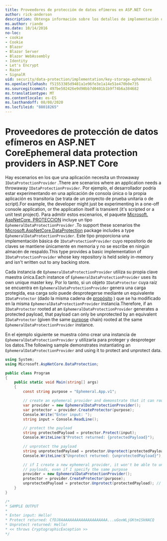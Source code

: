 ```yaml
---
title: Proveedores de protección de datos efímeros en ASP.NET Core
author: rick-anderson
description: Obtenga información sobre los detalles de implementación de los ASP.NET Core proveedores de protección de datos efímeros.
ms.author: riande
ms.date: 10/14/2016
no-loc:
- cookie
- Cookie
- Blazor
- Blazor Server
- Blazor WebAssembly
- Identity
- Let's Encrypt
- Razor
- SignalR
uid: security/data-protection/implementation/key-storage-ephemeral
ms.openlocfilehash: f51553385d9481a1e96fe3e1a14e51e470b0e735
ms.sourcegitcommit: 497be502426e9d90bb7d0401b1b9f74b6a384682
ms.translationtype: MT
ms.contentlocale: es-ES
ms.lasthandoff: 08/08/2020
ms.locfileid: "88018265"
---
```

# <a name="ephemeral-data-protection-providers-in-aspnet-core"></a><span data-ttu-id="bc92f-103">Proveedores de protección de datos efímeros en ASP.NET Core</span><span class="sxs-lookup"><span data-stu-id="bc92f-103">Ephemeral data protection providers in ASP.NET Core</span></span>

<a name="data-protection-implementation-key-storage-ephemeral"></a>

<span data-ttu-id="bc92f-104">Hay escenarios en los que una aplicación necesita un throwaway `IDataProtectionProvider` .</span><span class="sxs-lookup"><span data-stu-id="bc92f-104">There are scenarios where an application needs a throwaway `IDataProtectionProvider`.</span></span> <span data-ttu-id="bc92f-105">Por ejemplo, el desarrollador podría estar experimentando en una aplicación de consola única o la propia aplicación es transitoria (se trata de un proyecto de prueba unitaria o de script).</span><span class="sxs-lookup"><span data-stu-id="bc92f-105">For example, the developer might just be experimenting in a one-off console application, or the application itself is transient (it's scripted or a unit test project).</span></span> <span data-ttu-id="bc92f-106">Para admitir estos escenarios, el paquete [Microsoft. AspNetCore. PROTECCION](https://www.nuget.org/packages/Microsoft.AspNetCore.DataProtection/) incluye un tipo `EphemeralDataProtectionProvider` .</span><span class="sxs-lookup"><span data-stu-id="bc92f-106">To support these scenarios the [Microsoft.AspNetCore.DataProtection](https://www.nuget.org/packages/Microsoft.AspNetCore.DataProtection/) package includes a type `EphemeralDataProtectionProvider`.</span></span> <span data-ttu-id="bc92f-107">Este tipo proporciona una implementación básica de `IDataProtectionProvider` cuyo repositorio de claves se mantiene únicamente en memoria y no se escribe en ningún almacén de respaldo.</span><span class="sxs-lookup"><span data-stu-id="bc92f-107">This type provides a basic implementation of `IDataProtectionProvider` whose key repository is held solely in-memory and isn't written out to any backing store.</span></span>

<span data-ttu-id="bc92f-108">Cada instancia de `EphemeralDataProtectionProvider` utiliza su propia clave maestra única.</span><span class="sxs-lookup"><span data-stu-id="bc92f-108">Each instance of `EphemeralDataProtectionProvider` uses its own unique master key.</span></span> <span data-ttu-id="bc92f-109">Por lo tanto, si un objeto `IDataProtector` cuya raíz se encuentra en `EphemeralDataProtectionProvider` genera una carga protegida, esa carga solo puede desprotegerse mediante un equivalente `IDataProtector` (dado la misma cadena de [propósito](xref:security/data-protection/consumer-apis/purpose-strings#data-protection-consumer-apis-purposes) ) que se ha modificado en la misma `EphemeralDataProtectionProvider` instancia.</span><span class="sxs-lookup"><span data-stu-id="bc92f-109">Therefore, if an `IDataProtector` rooted at an `EphemeralDataProtectionProvider` generates a protected payload, that payload can only be unprotected by an equivalent `IDataProtector` (given the same [purpose](xref:security/data-protection/consumer-apis/purpose-strings#data-protection-consumer-apis-purposes) chain) rooted at the same `EphemeralDataProtectionProvider` instance.</span></span>

<span data-ttu-id="bc92f-110">En el ejemplo siguiente se muestra cómo crear una instancia de `EphemeralDataProtectionProvider` y utilizarla para proteger y desproteger los datos.</span><span class="sxs-lookup"><span data-stu-id="bc92f-110">The following sample demonstrates instantiating an `EphemeralDataProtectionProvider` and using it to protect and unprotect data.</span></span>

```csharp
using System;
using Microsoft.AspNetCore.DataProtection;

public class Program
{
    public static void Main(string[] args)
    {
        const string purpose = "Ephemeral.App.v1";

        // create an ephemeral provider and demonstrate that it can round-trip a payload
        var provider = new EphemeralDataProtectionProvider();
        var protector = provider.CreateProtector(purpose);
        Console.Write("Enter input: ");
        string input = Console.ReadLine();

        // protect the payload
        string protectedPayload = protector.Protect(input);
        Console.WriteLine($"Protect returned: {protectedPayload}");

        // unprotect the payload
        string unprotectedPayload = protector.Unprotect(protectedPayload);
        Console.WriteLine($"Unprotect returned: {unprotectedPayload}");

        // if I create a new ephemeral provider, it won't be able to unprotect existing
        // payloads, even if I specify the same purpose
        provider = new EphemeralDataProtectionProvider();
        protector = provider.CreateProtector(purpose);
        unprotectedPayload = protector.Unprotect(protectedPayload); // THROWS
    }
}

/*
* SAMPLE OUTPUT
*
* Enter input: Hello!
* Protect returned: CfDJ8AAAAAAAAAAAAAAAAAAAAA...uGoxWLjGKtm1SkNACQ
* Unprotect returned: Hello!
* << throws CryptographicException >>
*/
```
